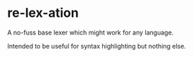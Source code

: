 # re-lex-ation

A no-fuss base lexer which might work for any language.

Intended to be useful for syntax highlighting but nothing else.
